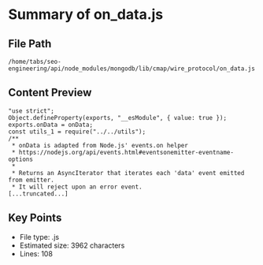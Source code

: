 # Summary of on_data.js
  
## File Path
`/home/tabs/seo-engineering/api/node_modules/mongodb/lib/cmap/wire_protocol/on_data.js`

## Content Preview
```
"use strict";
Object.defineProperty(exports, "__esModule", { value: true });
exports.onData = onData;
const utils_1 = require("../../utils");
/**
 * onData is adapted from Node.js' events.on helper
 * https://nodejs.org/api/events.html#eventsonemitter-eventname-options
 *
 * Returns an AsyncIterator that iterates each 'data' event emitted from emitter.
 * It will reject upon an error event.
[...truncated...]
```

## Key Points
- File type: .js
- Estimated size: 3962 characters
- Lines: 108
